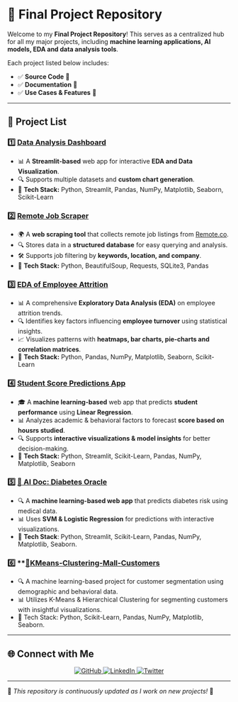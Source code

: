 # 🎯 Final Project Repository

Welcome to my **Final Project Repository**! This serves as a centralized hub for all my major projects, including **machine learning applications, AI models, EDA and data analysis tools**.  

Each project listed below includes:
- ✅ **Source Code** 📜
- ✅ **Documentation** 📖  
- ✅ **Use Cases & Features** 🚀  

---

## 📌 Project List  

### 1️⃣ **[Data Analysis Dashboard](https://github.com/Abhishek08Mishra/Data_analysis_app)**
   - 📊 A **Streamlit-based** web app for interactive **EDA and Data Visualization**.
   - 🔍 Supports multiple datasets and **custom chart generation**.
   - 📌 **Tech Stack:** Python, Streamlit, Pandas, NumPy, Matplotlib, Seaborn, Scikit-Learn

### 2️⃣ **[Remote Job Scraper](https://github.com/Abhishek08Mishra/Remote_job_scraper)**
   - 🌍 A **web scraping tool** that collects remote job listings from [Remote.co](https://remote.co).  
   - 🔍 Stores data in a **structured database** for easy querying and analysis.  
   - 🛠 Supports job filtering by **keywords, location, and company**.  
   - 📌 **Tech Stack:** Python, BeautifulSoup, Requests, SQLite3, Pandas  

### 3️⃣ **[EDA of Employee Attrition](https://github.com/Abhishek08Mishra/EDA_Employee_Attrition)**
   - 📊 A comprehensive **Exploratory Data Analysis (EDA)** on employee attrition trends.  
   - 🔍 Identifies key factors influencing **employee turnover** using statistical insights.  
   - 📈 Visualizes patterns with **heatmaps, bar charts, pie-charts and correlation matrices**.  
   - 📌 **Tech Stack:** Python, Pandas, NumPy, Matplotlib, Seaborn, Scikit-Learn

### 4️⃣ **[Student Score Predictions App](https://github.com/Abhishek08Mishra/students_score_predictions)**
   - 🎓 A **machine learning-based** web app that predicts **student performance** using **Linear Regression**.  
   - 📊 Analyzes academic & behavioral factors to forecast **score based on housrs studied**.  
   - 🔍 Supports **interactive visualizations & model insights** for better decision-making.  
   - 📌 **Tech Stack:** Python, Streamlit, Scikit-Learn, Pandas, NumPy, Matplotlib, Seaborn

### 5️⃣ **[🧠 AI Doc: Diabetes Oracle](https://github.com/Abhishek08Mishra/DiabetesFunLab)**
   - 🔍 A **machine learning-based web app** that predicts diabetes risk using medical data.
   - 📊 Uses **SVM & Logistic Regression** for predictions with interactive visualizations.
   - 📌 **Tech Stack**: Python, Streamlit, Scikit-Learn, Pandas, NumPy, Matplotlib, Seaborn.

### 6️⃣ **[🔢KMeans-Clustering-Mall-Customers](https://github.com/Abhishek08Mishra/KMeans-Clustering-Mall-Customers)
   - 🔍 A machine learning-based project for customer segmentation using demographic and behavioral data.
   - 📊 Utilizes K-Means & Hierarchical Clustering for segmenting customers with insightful visualizations.
   - 📌 Tech Stack: Python, Scikit-Learn, Pandas, NumPy, Matplotlib, Seaborn.

---
## 🌐 Connect with Me  

<p align="center">
  <a href="https://github.com/Abhishek08Mishra">
    <img src="https://img.shields.io/badge/GitHub-000?style=for-the-badge&logo=github&logoColor=white" alt="GitHub">
  </a>
  <a href="https://linkedin.com/in/abhishek-mishra-120799281">
    <img src="https://img.shields.io/badge/LinkedIn-0077B5?style=for-the-badge&logo=linkedin&logoColor=white" alt="LinkedIn">
  </a>
  <a href="https://x.com/Abhi__57">
    <img src="https://img.shields.io/badge/Twitter-1DA1F2?style=for-the-badge&logo=twitter&logoColor=white" alt="Twitter">
  </a>
</p> 

---

🎯 *This repository is continuously updated as I work on new projects!* 🚀  
